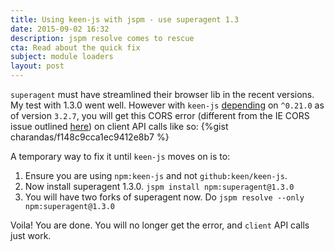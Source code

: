 ```yaml
---
title: Using keen-js with jspm - use superagent 1.3
date: 2015-09-02 16:32
description: jspm resolve comes to rescue
cta: Read about the quick fix
subject: module loaders
layout: post
---
```


`superagent` must have streamlined their browser lib in the recent versions. My test with 1.3.0 went well. However with `keen-js` <!-- more --> [depending](https://github.com/keen/keen-js/blob/master/package.json) on `^0.21.0` as of version `3.2.7`, you will get this CORS error (different from the IE CORS issue outlined [here](https://github.com/keen/keen-js/issues/237)) on client API calls like so:
{%gist charandas/f148c9cca1ec9412e8b7 %}

A temporary way to fix it until `keen-js` moves on is to:

1. Ensure you are using `npm:keen-js` and not `github:keen/keen-js`.
2. Now install superagent 1.3.0. `jspm install npm:superagent@1.3.0`
3. You will have two forks of superagent now. Do `jspm resolve --only npm:superagent@1.3.0`

Voila! You are done. You will no longer get the error, and `client` API calls just work.